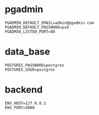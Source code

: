 # pgadmin

```
PGADMIN_DEFAULT_EMAIL=admin@pgadmin.com
PGADMIN_DEFAULT_PASSWORD=psd
PGADMIN_LISTEN_PORT=80
```
# data_base

```
POSTGRES_PASSWORD=postgres
POSTGRES_USER=postgres
```

# backend

```
ENV_HOST=127.0.0.1
ENV_PORT=3000
```
